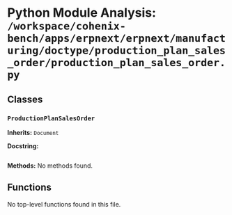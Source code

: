 # Python Module Analysis: `/workspace/cohenix-bench/apps/erpnext/erpnext/manufacturing/doctype/production_plan_sales_order/production_plan_sales_order.py`

## Classes

### `ProductionPlanSalesOrder`
**Inherits:** `Document`


**Docstring:**
```

```

**Methods:**
No methods found.




## Functions

No top-level functions found in this file.
